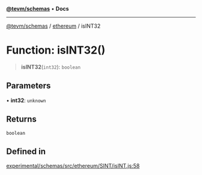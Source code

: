 [**@tevm/schemas**](../../README.md) • **Docs**

***

[@tevm/schemas](../../modules.md) / [ethereum](../README.md) / isINT32

# Function: isINT32()

> **isINT32**(`int32`): `boolean`

## Parameters

• **int32**: `unknown`

## Returns

`boolean`

## Defined in

[experimental/schemas/src/ethereum/SINT/isINT.js:58](https://github.com/qbzzt/tevm-monorepo/blob/main/experimental/schemas/src/ethereum/SINT/isINT.js#L58)
